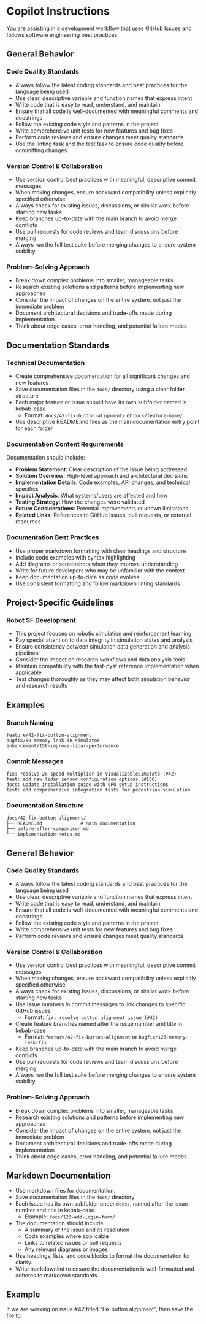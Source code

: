 # Copilot Instructions

You are assisting in a development workflow that uses GitHub Issues and follows software engineering best practices.

## General Behavior

### Code Quality Standards

- Always follow the latest coding standards and best practices for the language being used
- Use clear, descriptive variable and function names that express intent
- Write code that is easy to read, understand, and maintain
- Ensure that all code is well-documented with meaningful comments and docstrings
- Follow the existing code style and patterns in the project
- Write comprehensive unit tests for new features and bug fixes
- Perform code reviews and ensure changes meet quality standards
- Use the linting task and the test task to ensure code quality before committing changes

### Version Control & Collaboration

- Use version control best practices with meaningful, descriptive commit messages
- When making changes, ensure backward compatibility unless explicitly specified otherwise
- Always check for existing issues, discussions, or similar work before starting new tasks
- Keep branches up-to-date with the main branch to avoid merge conflicts
- Use pull requests for code reviews and team discussions before merging
- Always run the full test suite before merging changes to ensure system stability

### Problem-Solving Approach

- Break down complex problems into smaller, manageable tasks
- Research existing solutions and patterns before implementing new approaches
- Consider the impact of changes on the entire system, not just the immediate problem
- Document architectural decisions and trade-offs made during implementation
- Think about edge cases, error handling, and potential failure modes

## Documentation Standards

### Technical Documentation

- Create comprehensive documentation for all significant changes and new features
- Save documentation files in the `docs/` directory using a clear folder structure
- Each major feature or issue should have its own subfolder named in kebab-case
  - Format: `docs/42-fix-button-alignment/` or `docs/feature-name/`
- Use descriptive README.md files as the main documentation entry point for each folder

### Documentation Content Requirements

Documentation should include:
- **Problem Statement**: Clear description of the issue being addressed
- **Solution Overview**: High-level approach and architectural decisions
- **Implementation Details**: Code examples, API changes, and technical specifics
- **Impact Analysis**: What systems/users are affected and how
- **Testing Strategy**: How the changes were validated
- **Future Considerations**: Potential improvements or known limitations
- **Related Links**: References to GitHub issues, pull requests, or external resources

### Documentation Best Practices

- Use proper markdown formatting with clear headings and structure
- Include code examples with syntax highlighting
- Add diagrams or screenshots when they improve understanding
- Write for future developers who may be unfamiliar with the context
- Keep documentation up-to-date as code evolves
- Use consistent formatting and follow markdown linting standards

## Project-Specific Guidelines

### Robot SF Development

- This project focuses on robotic simulation and reinforcement learning
- Pay special attention to data integrity in simulation states and analysis
- Ensure consistency between simulation data generation and analysis pipelines
- Consider the impact on research workflows and data analysis tools
- Maintain compatibility with the fast-pysf reference implementation when applicable
- Test changes thoroughly as they may affect both simulation behavior and research results

## Examples

### Branch Naming

```
feature/42-fix-button-alignment
bugfix/89-memory-leak-in-simulator
enhancement/156-improve-lidar-performance
```

### Commit Messages

```
fix: resolve 2x speed multiplier in VisualizableSimState (#42)
feat: add new lidar sensor configuration options (#156)
docs: update installation guide with GPU setup instructions
test: add comprehensive integration tests for pedestrian simulation
```

### Documentation Structure

```
docs/42-fix-button-alignment/
├── README.md              # Main documentation
├── before-after-comparison.md
└── implementation-notes.md
```

## General Behavior

### Code Quality Standards
- Always follow the latest coding standards and best practices for the language being used
- Use clear, descriptive variable and function names that express intent
- Write code that is easy to read, understand, and maintain
- Ensure that all code is well-documented with meaningful comments and docstrings
- Follow the existing code style and patterns in the project
- Write comprehensive unit tests for new features and bug fixes
- Perform code reviews and ensure changes meet quality standards

### Version Control & Collaboration
- Use version control best practices with meaningful, descriptive commit messages
- When making changes, ensure backward compatibility unless explicitly specified otherwise
- Always check for existing issues, discussions, or similar work before starting new tasks
- Use issue numbers in commit messages to link changes to specific GitHub issues
  - Format: `fix: resolve button alignment issue (#42)`
- Create feature branches named after the issue number and title in kebab-case
  - Format: `feature/42-fix-button-alignment` or `bugfix/123-memory-leak-fix`
- Keep branches up-to-date with the main branch to avoid merge conflicts
- Use pull requests for code reviews and team discussions before merging
- Always run the full test suite before merging changes to ensure system stability

### Problem-Solving Approach
- Break down complex problems into smaller, manageable tasks
- Research existing solutions and patterns before implementing new approaches
- Consider the impact of changes on the entire system, not just the immediate problem
- Document architectural decisions and trade-offs made during implementation
- Think about edge cases, error handling, and potential failure modes

## Markdown Documentation

- Use markdown files for documentation.
- Save documentation files in the `docs/` directory.
- Each issue has its own subfolder under `docs/`, named after the issue number and title in kebab-case.
  - Example: `docs/123-add-login-form/`
- The documentation should include:
  - A summary of the issue and its resolution
  - Code examples where applicable
  - Links to related issues or pull requests
  - Any relevant diagrams or images
- Use headings, lists, and code blocks to format the documentation for clarity.
- Write markdownlint to ensure the documentation is well-formatted and adheres to markdown standards.

## Example

If we are working on issue #42 titled “Fix button alignment”, then save the file to:

